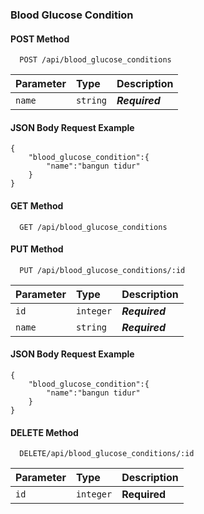 ### Blood Glucose Condition

#### POST Method

```http
  POST /api/blood_glucose_conditions
```

| Parameter | Type      | Description |
| :-------- | :-------- | :---------- |
| `name`      | `string` | ***Required***  |

#### JSON Body Request Example
```
{
    "blood_glucose_condition":{
        "name":"bangun tidur"
    }
}
```

#### GET Method

```http
  GET /api/blood_glucose_conditions
```

#### PUT Method

```http
  PUT /api/blood_glucose_conditions/:id
```

| Parameter | Type      | Description |
| :-------- | :-------- | :---------- |
| `id`      | `integer` | ***Required***  |
| `name`      | `string` | ***Required***  |

#### JSON Body Request Example
```
{
    "blood_glucose_condition":{
        "name":"bangun tidur"
    }
}
```

#### DELETE Method

```http
  DELETE/api/blood_glucose_conditions/:id
```

| Parameter | Type      | Description  |
| :-------- | :-------- | :----------- |
| `id`      | `integer` | **Required** |
